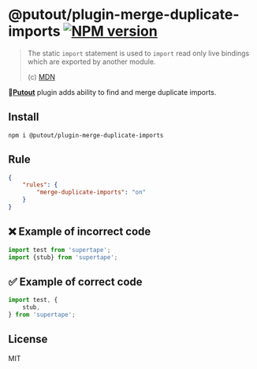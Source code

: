 # @putout/plugin-merge-duplicate-imports [![NPM version][NPMIMGURL]][NPMURL]

[NPMIMGURL]: https://img.shields.io/npm/v/@putout/plugin-merge-duplicate-imports.svg?style=flat&longCache=true
[NPMURL]: https://npmjs.org/package/@putout/plugin-merge-duplicate-imports "npm"

> The static `import` statement is used to `import` read only live bindings which are exported by another module.
>
> (c) [MDN](https://developer.mozilla.org/en-US/docs/Web/JavaScript/Reference/Statements/import)

🐊[**Putout**](https://github.com/coderaiser/putout) plugin adds ability to find and merge duplicate imports.

## Install

```
npm i @putout/plugin-merge-duplicate-imports
```

## Rule

```json
{
    "rules": {
        "merge-duplicate-imports": "on"
    }
}
```

## ❌ Example of incorrect code

```js
import test from 'supertape';
import {stub} from 'supertape';
```

## ✅ Example of correct code

```js
import test, {
    stub,
} from 'supertape';
```

## License

MIT
